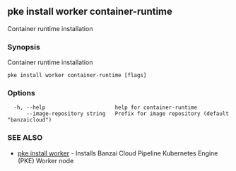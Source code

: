 ## pke install worker container-runtime

Container runtime installation

### Synopsis

Container runtime installation

```
pke install worker container-runtime [flags]
```

### Options

```
  -h, --help                      help for container-runtime
      --image-repository string   Prefix for image repository (default "banzaicloud")
```

### SEE ALSO

* [pke install worker](pke_install_worker.md)	 - Installs Banzai Cloud Pipeline Kubernetes Engine (PKE) Worker node

